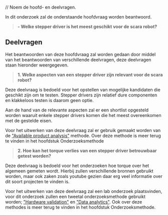 // Noem de hoofd- en deelvragen.

In dit onderzoek zal de onderstaande hoofdvraag worden beantwoord. 

> **- Welke stepper driver is het meest geschikt voor de scara robot?**

## Deelvragen

Het beantwoorden van deze hoofdvraag zal worden gedaan door middel van het beantwoorden van verschillende deelvragen, deze deelvragen staan hieronder weergegeven.

> **1. Welke aspecten van een stepper driver zijn relevant voor de scara robot?**

Deze deelvraag is bedoeld voor het opstellen van mogelijke kandidaten die geschikt zijn om te testen. Stepper drivers zijn relatief dure componenten en klakkeloos testen is daarom geen optie.

Aan de hand van de relevante aspecten zal er een shortlist opgesteld worden waaruit enkele stepper drivers komen die het meest overeenkomen met de gestelde eisen.

Voor het uitwerken van deze deelvraag zal er gebruik gemaakt worden van de ["Available product analysis"](https://ictresearchmethods.nl/Available_product_analysis) methode. Over deze methode is meer terug te vinden in het hoofdstuk Onderzoeksmethode

> **2. Hoe kan het torque verlies van een stepper driver betrouwbaar getest worden?**

Deze deelvraag is bedoeld voor het onderzoeken hoe torque over het algemeen gemeten wordt. Hierbij zullen verschillende bronnen gebruikt worden, maar ook zaken zoals youtube gezien daar erg veel informatie over dit soort projecten te vinden is.

Voor het uitwerken van deze deelvraag zal een lab onderzoek plaatsvinden, voor dit onderzoek zullen een tweetal onderzoeksmethode gebruikt worden; ["Hardware validation"](https://ictresearchmethods.nl/Hardware_validation) en ["Data analytics"](https://ictresearchmethods.nl/Data_analytics). Ook over deze methodes is meer terug te vinden in het hoofdstuk Onderzoeksmethode.
